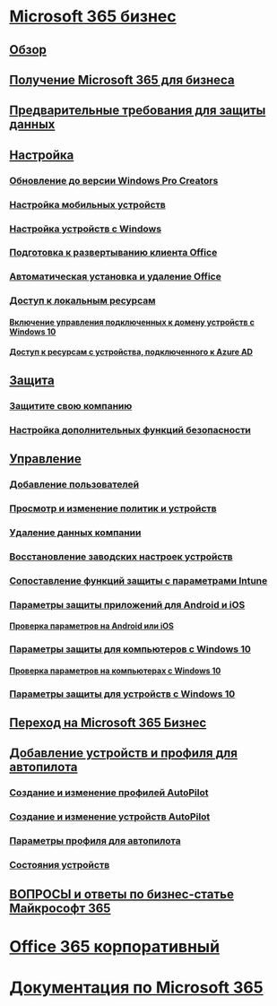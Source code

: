 # [Microsoft 365 бизнес](index.md)
## [Обзор](microsoft-365-business-overview.md)
## [Получение Microsoft 365 для бизнеса](sign-up.md)
## [Предварительные требования для защиты данных](pre-requisites-for-data-protection.md)
## [Настройка](set-up.md)
### [Обновление до версии Windows Pro Creators](upgrade-to-windows-pro-creators-update.md)
### [Настройка мобильных устройств](set-up-mobile-devices.md)
### [Настройка устройств с Windows](set-up-windows-devices.md)
### [Подготовка к развертыванию клиента Office](prepare-for-office-client-deployment.md)
### [Автоматическая установка и удаление Office](auto-install-or-uninstall-office.md)
### [Доступ к локальным ресурсам]()
#### [Включение управления подключенных к домену устройств с Windows 10](manage-windows-devices.md)
#### [Доступ к ресурсам с устройства, подключенного к Azure AD](access-resources.md)
## [Защита](security-features.md)
### [Защитите свою компанию](/Office365/Admin/security-and-compliance/secure-your-business-data?toc=/microsoft-365/business/toc.json&bc=/microsoft-365/business/breadcrumb/toc.json)
### [Настройка дополнительных функций безопасности](set-up-advanced-security.md)
## [Управление](manage.md)
### [Добавление пользователей](add-users-m365b.md)
### [Просмотр и изменение политик и устройств](view-policies-and-devices.md)
### [Удаление данных компании](remove-company-data.md)
### [Восстановление заводских настроек устройств](reset-devices-to-factory-settings.md)
### [Сопоставление функций защиты с параметрами Intune](map-protection-features-to-intune-settings.md)
### [Параметры защиты приложений для Android и iOS](app-protection-settings-for-android-and-ios.md)
#### [Проверка параметров на Android или iOS](validate-settings-on-android-or-ios.md)
### [Параметры защиты для компьютеров с Windows 10](protection-settings-for-windows-10-pcs.md)
#### [Проверка параметров на компьютерах с Windows 10](validate-settings-on-windows-10-pcs.md)
### [Параметры защиты для устройств с Windows 10](protection-settings-for-windows-10-devices.md)
## [Переход на Microsoft 365 Бизнес](migrate-to-microsoft-365-business.md)
## [Добавление устройств и профиля для автопилота](add-autopilot-devices-and-profile.md)
### [Создание и изменение профилей AutoPilot](create-and-edit-autopilot-profiles.md)
### [Создание и изменение устройств AutoPilot](create-and-edit-autopilot-devices.md)
### [Параметры профиля для автопилота](autopilot-profile-settings.md)
### [Состояния устройств](device-states.md)
## [ВОПРОСЫ и ответы по бизнес-статье Майкрософт 365](support/microsoft-365-business-faqs.md)
# [Office 365 корпоративный](https://docs.microsoft.com/office365/enterprise)
# [Документация по Microsoft 365](https://docs.microsoft.com/microsoft-365)